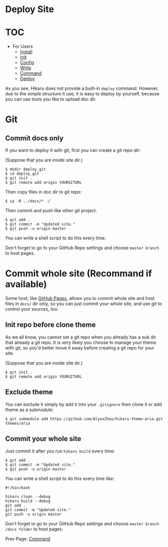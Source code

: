 Deploy Site
===========

# TOC

- For Users
	- [Install](install.md)
	- [Init](init.md)
	- [Config](config.md)
	- [Write](write.md)
	- [Command](command.md)
	- [Deploy](deploy.md)

As you see, Hikaru does not provide a built-in `deploy` command. However, due to the simple structure it use, it is easy to deploy by yourself, because you can use tools you like to upload doc dir.

# Git

## Commit docs only

If you want to deploy it with git, first you can create a git repo dir:

(Suppose that you are inside site dir.)

```
$ mkdir deploy_git
$ cd deploy_git
$ git init .
$ git remote add origin YOURGITURL
```

Then copy files in doc dir to git repo:

```
$ cp -R ../docs/* ./
```

Then commit and push like other git project:

```
$ git add .
$ git commit -m "Updated site."
$ git push -u origin master
```

You can write a shell script to do this every time.

Don't forget to go to your GitHub Repo settings and choose `master branch` to host pages.

# Commit whole site (Recommand if available)

Some host, like [GitHub Pages](https://pages.github.com/), allows you to commit whole site and host files in `docs/` dir only, so you can just commit your whole site, and use git to control your sources, too.

## Init repo before clone theme

As we all know, you cannot set a git repo when you already has a sub dir that already a git repo. It is very likely you choose to manage your theme with git, so you'd better move it away before creating a git repo for your site.

(Suppose that you are inside site dir.)

```
$ git init .
$ git remote add origin YOURGITURL
```

## Exclude theme

You can exclude it simply by add it into your `.gitignore` then clone it or add theme as a submodule:

```
$ git submodule add https://github.com/AlynxZhou/hikaru-theme-aria.git themes/aria
```

## Commit your whole site

Just commit it after you run `hikaru build` every time:

```
$ git add .
$ git commit -m "Updated site."
$ git push -u origin master
```

You can write a shell script to do this every time like:

```
#!/bin/bash

hikaru clean --debug
hikaru build --debug
git add .
git commit -m "Updated site."
git push -u origin master
```

Don't forget to go to your GitHub Repo settings and choose `master branch /docs folder` to host pages.

Prev Page: [Command](command.md)
